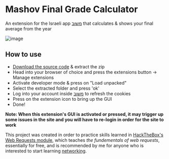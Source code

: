 # Mashov Final Grade Calculator
An extension for the Israeli app [משוב](https://web.mashov.info/students/login) that calculates &amp; shows your final average from the year

![image](https://github.com/NoamRothschild/MashovFinalGradeCalc/assets/98104540/b0c9a7f0-40f7-4fcb-bbbd-3382de08f06e)

## How to use
- [Download the source code](https://github.com/NoamRothschild/MashovFinalGradeCalc/releases) & extract the zip
- Head into your browser of choice and press the extensions button -> Manage extensions
- Activate developer mode & press on "Load unpacked"
- Select the extracted folder and press 'ok'
- Log into your account inside [משוב](https://web.mashov.info/students/login) to refresh the cookies
- Press on the extension icon to bring up the GUI
- Done!

**Note: When this extension's GUI is activated or pressed, it may trigger up some issues in the site and you will have to re-login in order for the site to work**

This project was created in order to practice skills learned in [HackTheBox's Web Requests module](https://academy.hackthebox.com/module/details/35), which teaches *the fundementals of web requests*, essentially for free, and is recommended by me for anyone who is interested to start learning [networking](https://en.wikipedia.org/wiki/Computer_network).
